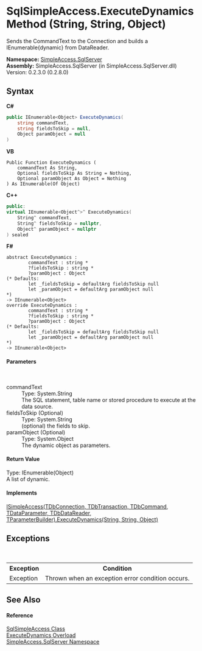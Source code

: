 # SqlSimpleAccess.ExecuteDynamics Method (String, String, Object)
 

Sends the CommandText to the Connection and builds a IEnumerable{dynamic} from DataReader.

**Namespace:**&nbsp;<a href="0aec4ece-a28c-8a60-ec49-ed778f89c036">SimpleAccess.SqlServer</a><br />**Assembly:**&nbsp;SimpleAccess.SqlServer (in SimpleAccess.SqlServer.dll) Version: 0.2.3.0 (0.2.8.0)

## Syntax

**C#**<br />
``` C#
public IEnumerable<Object> ExecuteDynamics(
	string commandText,
	string fieldsToSkip = null,
	Object paramObject = null
)
```

**VB**<br />
``` VB
Public Function ExecuteDynamics ( 
	commandText As String,
	Optional fieldsToSkip As String = Nothing,
	Optional paramObject As Object = Nothing
) As IEnumerable(Of Object)
```

**C++**<br />
``` C++
public:
virtual IEnumerable<Object^>^ ExecuteDynamics(
	String^ commandText, 
	String^ fieldsToSkip = nullptr, 
	Object^ paramObject = nullptr
) sealed
```

**F#**<br />
``` F#
abstract ExecuteDynamics : 
        commandText : string * 
        ?fieldsToSkip : string * 
        ?paramObject : Object 
(* Defaults:
        let _fieldsToSkip = defaultArg fieldsToSkip null
        let _paramObject = defaultArg paramObject null
*)
-> IEnumerable<Object> 
override ExecuteDynamics : 
        commandText : string * 
        ?fieldsToSkip : string * 
        ?paramObject : Object 
(* Defaults:
        let _fieldsToSkip = defaultArg fieldsToSkip null
        let _paramObject = defaultArg paramObject null
*)
-> IEnumerable<Object> 
```


#### Parameters
&nbsp;<dl><dt>commandText</dt><dd>Type: System.String<br />The SQL statement, table name or stored procedure to execute at the data source.</dd><dt>fieldsToSkip (Optional)</dt><dd>Type: System.String<br />(optional) the fields to skip.</dd><dt>paramObject (Optional)</dt><dd>Type: System.Object<br />The dynamic object as parameters.</dd></dl>

#### Return Value
Type: IEnumerable(Object)<br />A list of dynamic.

#### Implements
<a href="9af2e0a6-96f8-4933-0dd4-0cdd4fb9dc6d">ISimpleAccess(TDbConnection, TDbTransaction, TDbCommand, TDataParameter, TDbDataReader, TParameterBuilder).ExecuteDynamics(String, String, Object)</a><br />

## Exceptions
&nbsp;<table><tr><th>Exception</th><th>Condition</th></tr><tr><td>Exception</td><td>Thrown when an exception error condition occurs.</td></tr></table>

## See Also


#### Reference
<a href="51cba069-bca7-767f-b9f4-7a420dd10a28">SqlSimpleAccess Class</a><br /><a href="3b1b8cda-8178-68e9-9c1d-c2cc004f3f4e">ExecuteDynamics Overload</a><br /><a href="0aec4ece-a28c-8a60-ec49-ed778f89c036">SimpleAccess.SqlServer Namespace</a><br />